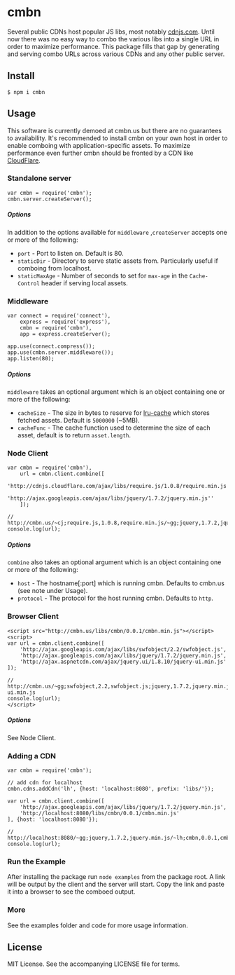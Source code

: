 # cmbn

Several public CDNs host popular JS libs, most notably [cdnjs.com](http://www.cdnjs.com/).
Until now there was no easy way to combo the various libs into a single URL in order to maximize
performance. This package fills that gap by generating and serving combo URLs across
various CDNs and any other public server.

## Install

    $ npm i cmbn

## Usage

This software is currently demoed at cmbn.us but there are no guarantees to availability.
It's recommended to install cmbn on your own host in order to enable comboing with application-specific assets.
To maximize performance even further cmbn should be fronted by a CDN like [CloudFlare](http://www.cloudflare.com/).

### Standalone server

    var cmbn = require('cmbn');
    cmbn.server.createServer();

##### Options

In addition to the options available for `middleware` ,`createServer` accepts one or more of the following:

* `port` - Port to listen on. Default is 80.
* `staticDir` - Directory to serve static assets from. Particularly useful if comboing from localhost.
* `staticMaxAge` - Number of seconds to set for `max-age` in the `Cache-Control` header if serving local assets.

### Middleware

    var connect = require('connect'),
        express = require('express'),
        cmbn = require('cmbn'),
        app = express.createServer();
    
    app.use(connect.compress());
    app.use(cmbn.server.middleware());
    app.listen(80);

##### Options

`middleware` takes an optional argument which is an object containing one or more of the following:

* `cacheSize` - The size in bytes to reserve for [lru-cache](https://github.com/isaacs/node-lru-cache) which stores fetched assets. Default is `5000000` (~5MB).
* `cacheFunc` - The cache function used to determine the size of each asset, default is to return `asset.length`.

### Node Client

    var cmbn = require('cmbn'),
        url = cmbn.client.combine([
            'http://cdnjs.cloudflare.com/ajax/libs/require.js/1.0.8/require.min.js',
            'http://ajax.googleapis.com/ajax/libs/jquery/1.7.2/jquery.min.js''
        ]);
    
    // http://cmbn.us/~cj;require.js,1.0.8,require.min.js/~gg;jquery,1.7.2,jquery.min.js
    console.log(url);

##### Options

`combine` also takes an optional argument which is an object containing one or more of the following:

* `host` - The hostname[:port] which is running cmbn. Defaults to cmbn.us (see note under Usage). 
* `protocol` - The protocol for the host running cmbn. Defaults to `http`.

### Browser Client

    <script src="http://cmbn.us/libs/cmbn/0.0.1/cmbn.min.js"></script>
    <script>
    var url = cmbn.client.combine([
        'http://ajax.googleapis.com/ajax/libs/swfobject/2.2/swfobject.js',
        'http://ajax.googleapis.com/ajax/libs/jquery/1.7.2/jquery.min.js',
        'http://ajax.aspnetcdn.com/ajax/jquery.ui/1.8.10/jquery-ui.min.js'
    ]);
    
    // http://cmbn.us/~gg;swfobject,2.2,swfobject.js;jquery,1.7.2,jquery.min.js/~ms;jquery.ui,1.8.10,jquery-ui.min.js
    console.log(url);
    </script>

##### Options

See Node Client.

### Adding a CDN

    var cmbn = require('cmbn');
        
    // add cdn for localhost
    cmbn.cdns.addCdn('lh', {host: 'localhost:8080', prefix: 'libs/'});
    
    var url = cmbn.client.combine([
        'http://ajax.googleapis.com/ajax/libs/jquery/1.7.2/jquery.min.js',
        'http://localhost:8080/libs/cmbn/0.0.1/cmbn.min.js'
    ], {host: 'localhost:8080'});
    
    // http://localhost:8080/~gg;jquery,1.7.2,jquery.min.js/~lh;cmbn,0.0.1,cmbn.min.js
    console.log(url);

### Run the Example

After installing the package run `node examples` from the package root.
A link will be output by the client and the server will start.
Copy the link and paste it into a browser to see the comboed output.

### More

See the examples folder and code for more usage information.

## License

MIT License. See the accompanying LICENSE file for terms.
